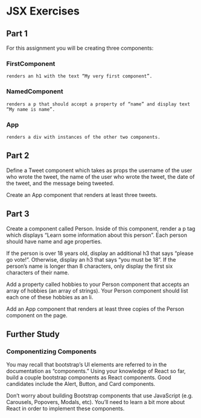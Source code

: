 # JSX Exercises

## Part 1

For this assignment you will be creating three components:

### FirstComponent

    renders an h1 with the text “My very first component”.

### NamedComponent

    renders a p that should accept a property of “name” and display text “My name is name”.

### App

    renders a div with instances of the other two components.

## Part 2

Define a Tweet component which takes as props the username of the user who wrote the tweet, the name of the user who wrote the tweet, the date of the tweet, and the message being tweeted.

Create an App component that renders at least three tweets.

## Part 3

Create a component called Person. Inside of this component, render a p tag which displays “Learn some information about this person”. Each person should have name and age properties.

If the person is over 18 years old, display an additional h3 that says “please go vote!”. Otherwise, display an h3 that says “you must be 18”. If the person’s name is longer than 8 characters, only display the first six characters of their name.

Add a property called hobbies to your Person component that accepts an array of hobbies (an array of strings). Your Person component should list each one of these hobbies as an li.

Add an App component that renders at least three copies of the Person component on the page.

## Further Study

### Componentizing Components

You may recall that bootstrap’s UI elements are referred to in the documentation as “components.” Using your knowledge of React so far, build a couple bootstrap components as React components. Good candidates include the Alert, Button, and Card components.

Don’t worry about building Bootstrap components that use JavaScript (e.g. Carousels, Popovers, Modals, etc). You’ll need to learn a bit more about React in order to implement these components.
